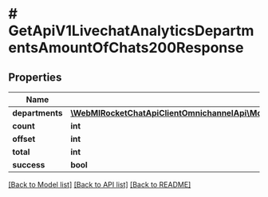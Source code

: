 # # GetApiV1LivechatAnalyticsDepartmentsAmountOfChats200Response

## Properties

Name | Type | Description | Notes
------------ | ------------- | ------------- | -------------
**departments** | [**\WebMIRocketChatApiClientOmnichannelApi\Model\GetApiV1LivechatAnalyticsDepartmentsAmountOfChats200ResponseDepartmentsInner[]**](GetApiV1LivechatAnalyticsDepartmentsAmountOfChats200ResponseDepartmentsInner.md) |  | [optional]
**count** | **int** |  | [optional]
**offset** | **int** |  | [optional]
**total** | **int** |  | [optional]
**success** | **bool** |  | [optional]

[[Back to Model list]](../../README.md#models) [[Back to API list]](../../README.md#endpoints) [[Back to README]](../../README.md)

